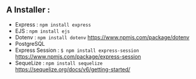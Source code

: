 ## A Installer :
- Express : `npm install express`
- EJS : `npm install ejs`
- Dotenv : `npm install dotenv` https://www.npmjs.com/package/dotenv
- PostgreSQL
- Express Session : `$ npm install express-session` https://www.npmjs.com/package/express-session
- SequeLize : `npm install sequelize` https://sequelize.org/docs/v6/getting-started/